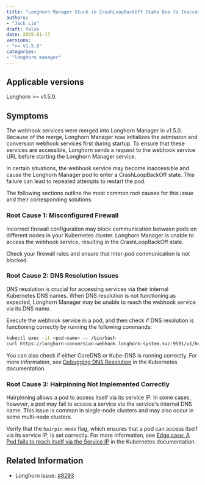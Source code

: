 ```yaml
---
title: "Longhorn Manager Stuck in CrashLoopBackOff State Due to Inaccessible Webhook"
authors:
- "Jack Lin"
draft: false
date: 2025-01-17
versions:
- ">= v1.5.0"
categories:
- "longhorn manager"
---
```


## Applicable versions

Longhorn >= v1.5.0.

## Symptoms

The webhook services were merged into Longhorn Manager in v1.5.0. Because of the merge, Longhorn Manager now initializes the admission and conversion webhook services first during startup. To ensure that these services are accessible, Longhorn sends a request to the webhook service URL before starting the Longhorn Manager service.

In certain situations, the webhook service may become inaccessible and cause the Longhorn Manager pod to enter a CrashLoopBackOff state. This failure can lead to repeated attempts to restart the pod.

The following sections outline the most common root causes for this issue and their corresponding solutions.

### Root Cause 1: Misconfigured Firewall

Incorrect firewall configuration may block communication between pods on different nodes in your Kubernetes cluster. Longhorn Manager is unable to access the webhook service, resulting in the CrashLoopBackOff state.

Check your firewall rules and ensure that inter-pod communication is not blocked.

### Root Cause 2: DNS Resolution Issues

DNS resolution is crucial for accessing services via their internal Kubernetes DNS names. When DNS resolution is not functioning as expected, Longhorn Manager may be unable to reach the webhook service via its DNS name.

Execute the webhook service in a pod, and then check if DNS resolution is functioning correctly by running the following commands:

```bash
kubectl exec -it <pod-name> -- /bin/bash
curl https://longhorn-conversion-webhook.longhorn-system.svc:9501/v1/healthz
```

You can also check if either CoreDNS or Kube-DNS is running correctly. For more information, see [Debugging DNS Resolution](https://kubernetes.io/docs/tasks/administer-cluster/dns-debugging-resolution/) in the Kubernetes documentation.

### Root Cause 3: Hairpinning Not Implemented Correctly

Hairpinning allows a pod to access itself via its service IP. In some cases, however, a pod may fail to access a service via the service's internal DNS name. This issue is common in single-node clusters and may also occur in some multi-node clusters.

Verify that the `hairpin-mode` flag, which ensures that a pod can access itself via its service IP, is set correctly. For more information, see [Edge case: A Pod fails to reach itself via the Service IP](https://kubernetes.io/docs/tasks/debug/debug-application/debug-service/#a-pod-fails-to-reach-itself-via-the-service-ip) in the Kubernetes documentation.

## Related Information

* Longhorn issue: [#8293](https://github.com/longhorn/longhorn/issues/8293)